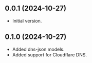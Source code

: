 ## 0.0.1 (2024-10-27)

- Initial version.


## 0.1.0 (2024-10-27)

- Added dns-json models.
- Added support for Cloudflare DNS.
